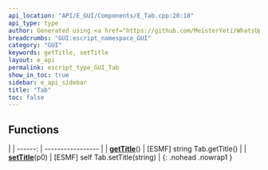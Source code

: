```yaml
---
api_location: "API/E_GUI/Components/E_Tab.cpp:20:18"
api_type: type
author: Generated using <a href="https://github.com/MeisterYeti/WhatsUpDoc">WhatsUpDoc</a>
breadcrumbs: "GUI:escript_namespace_GUI"
category: "GUI"
keywords: getTitle, setTitle
layout: e_api
permalink: escript_type_GUI_Tab
show_in_toc: true
sidebar: e_api_sidebar
title: "Tab"
toc: false
---
```


## Functions

|
| ------: | ----------------- |
| **[getTitle](classGUI_1_1TabbedPanel_1_1Tab#classGUI_1_1TabbedPanel_1_1Tab_1ae792d68dceb01173b5aa0d5c6ea35d7c)**() | [ESMF] string Tab.getTitle() |
| **[setTitle](classGUI_1_1TabbedPanel_1_1Tab#classGUI_1_1TabbedPanel_1_1Tab_1a80948786ec1e75682f24fe5b5d8c65a4)**(p0) | [ESMF] self Tab.setTitle(string) |
{: .nohead .nowrap1 }
